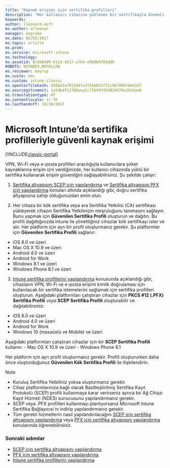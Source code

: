 ```yaml
---
title: "Kaynak erişimi için sertifika profilleri"
description: "Her kullanıcı cihazına yüklenen bir sertifikayla Güvenli VPN, Wi-Fi ve e-posta erişimi."
keywords: 
author: lleonard-msft
ms.author: alleonar
manager: angrobe
ms.date: 02/03/2017
ms.topic: article
ms.prod: 
ms.service: microsoft-intune
ms.technology: 
ms.assetid: 8cbb8499-611d-4217-a7b4-e9b864785dd0
ROBOTS: NOINDEX,NOFOLLOW
ms.reviewer: kmyrup
ms.suite: ems
ms.custom: intune-classic
ms.openlocfilehash: d20be5a701204fa3f41b051f21c967096f68d337
ms.sourcegitcommit: 1a54bdf22786aea1cf1b497d54024470e1024aeb
ms.translationtype: HT
ms.contentlocale: tr-TR
ms.lasthandoff: 10/10/2017
---
```

# <a name="secure-resource-access-with-certificate-profiles-in-microsoft-intune"></a>Microsoft Intune’da sertifika profilleriyle güvenli kaynak erişimi

[!INCLUDE[classic-portal](../includes/classic-portal.md)]

VPN, Wi-Fi veya e-posta profilleri aracılığıyla kullanıcılara şirket kaynaklarına erişim izni verdiğinizde, her kullanıcı cihazında yüklü bir sertifika kullanarak erişim güvenliğini sağlayabilirsiniz. Şu şekilde çalışır:

1. [Sertifika altyapısını SCEP için yapılandırma](configure-certificate-infrastructure-for-scep.md) ve [Sertifika altyapısını PFX için yapılandırma](configure-certificate-infrastructure-for-pfx.md) konuları altında açıklandığı gibi, doğru sertifika altyapısına sahip olduğunuzdan emin olun.

2. Her cihaza bir kök sertifika veya ara Sertifika Yetkilisi (CA) sertifikası yükleyerek cihazın Sertifika Yetkilinizin meşruluğunu tanımasını sağlayın. Bunu yapmak için **Güvenilen Sertifika Profili** oluşturun ve dağıtın. Bu profili dağıttığınızda Intune ile yönettiğiniz cihazlar kök sertifikayı ister ve alır. Her platform için ayrı bir profil oluşturmanız gerekir. Şu platformlar için **Güvenilen Sertifika Profili** sağlanır:
 -  iOS 8.0 ve üzeri
 -  Mac OS X 10.9 ve üzeri
 -  Android 4.0 ve üzeri
 -  Android for Work
 -  Windows 8.1 ve üzeri
 -  Windows Phone 8.1 ve üzeri

3. [Intune sertifika profillerini yapılandırma](configure-intune-certificate-profiles.md) konusunda açıklandığı gibi, cihazların VPN, Wi-Fi ve e-posta erişimi kimlik doğrulaması için kullanılacak bir sertifika istemelerini sağlamak için sertifika profilleri oluşturun. Aşağıdaki platformları çalıştıran cihazlar için **PKCS #12 (.PFX) Sertifika Profili** *veya* **SCEP Sertifika Profili** oluşturabilir ve dağıtabilirsiniz:

  -  iOS 8.0 ve üzeri
  -  Android 4.0 ve üzeri
  -  Android for Work
  -  Windows 10 (masaüstü ve Mobile) ve üzeri

  Aşağıdaki platformları çalıştıran cihazlar için bir **SCEP Sertifika Profili** kullanın:
    -   Mac OS X 10.9 ve üzeri
    -   Windows Phone 8.1

Her platform için ayrı profil oluşturmanız gerekir. Profili oluştururken daha önce oluşturduğunuz **Güvenilen Kök Sertifika Profili** ile ilişkilendirin.

> [!NOTE]           
> - Kuruluş Sertifika Yetkiliniz yoksa oluşturmanız gerekir.
>- Cihaz platformlarınıza bağlı olarak Basitleştirilmiş Sertifika Kayıt Protokolü (SCEP) profili kullanmaya karar verirseniz ayrıca bir Ağ Cihazı Kayıt Hizmeti (NDES) sunucusunu yapılandırmanız gerekir.
>-  SCEP veya .PFX profilleri kullanmayı planlıyorsanız Microsoft Intune Sertifika Bağlayıcısı'nı indirip yapılandırmanız gerekir.
>-  Tüm gerekli hizmetlerin nasıl yapılandırılacağını [SCEP için sertifika altyapısını yapılandırma](configure-certificate-infrastructure-for-scep.md) veya [PFX için sertifika altyapısını yapılandırma](configure-certificate-infrastructure-for-pfx.md) konularında öğrenebilirsiniz.

### <a name="next-steps"></a>Sonraki adımlar
- [SCEP için sertifika altyapısını yapılandırma](configure-certificate-infrastructure-for-scep.md)
- [PFX için sertifika altyapısını yapılandırma](configure-certificate-infrastructure-for-pfx.md)
- [Intune sertifika profillerini yapılandırma](configure-intune-certificate-profiles.md)
